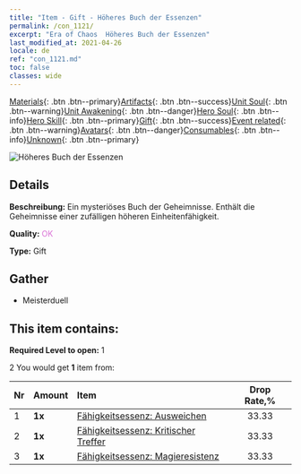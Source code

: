 ```yaml
---
title: "Item - Gift - Höheres Buch der Essenzen"
permalink: /con_1121/
excerpt: "Era of Chaos  Höheres Buch der Essenzen"
last_modified_at: 2021-04-26
locale: de
ref: "con_1121.md"
toc: false
classes: wide
---
```

 [Materials](/ItemsDE/){: .btn .btn--primary}[Artifacts](/ItemsDE/Artifacts/){: .btn .btn--success}[Unit Soul](/ItemsDE/UnitSoul/){: .btn .btn--warning}[Unit Awakening](/ItemsDE/UnitAwakening/){: .btn .btn--danger}[Hero Soul](/ItemsDE/HeroSoul/){: .btn .btn--info}[Hero Skill](/ItemsDE/HeroSkill/){: .btn .btn--primary}[Gift](/ItemsDE/Gift/){: .btn .btn--success}[Event related](/ItemsDE/Events/){: .btn .btn--warning}[Avatars](/ItemsDE/Avatars/){: .btn .btn--danger}[Consumables](/ItemsDE/Consumables/){: .btn .btn--info}[Unknown](/ItemsDE/Unknown/){: .btn .btn--primary}

 ![Höheres Buch der Essenzen](/images/t/i_7011.png)

## Details
 **Beschreibung:** Ein mysteriöses Buch der Geheimnisse. Enthält die Geheimnisse einer zufälligen höheren Einheitenfähigkeit.

 **Quality:** <span style="color: #DA70D6">OK</span>

 **Type:** Gift

## Gather

*    Meisterduell 

## This item contains:

 **Required Level to open:** 1

 2 You would get **1** item  from:

  | Nr | Amount |     Item    | Drop Rate,% |
  |:---|:-------|:------------|:---------:|
  | 1 |  **1x** | [Fähigkeitsessenz: Ausweichen](/ItemsDE/con_1114/) | 33.33 | 
  | 2 |  **1x** | [Fähigkeitsessenz: Kritischer Treffer](/ItemsDE/con_1115/) | 33.33 | 
  | 3 |  **1x** | [Fähigkeitsessenz: Magieresistenz](/ItemsDE/con_1118/) | 33.33 | 
